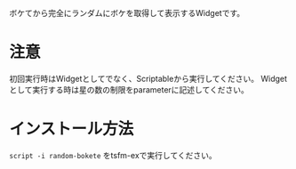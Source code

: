 ボケてから完全にランダムにボケを取得して表示するWidgetです。

# 注意
初回実行時はWidgetとしてでなく、Scriptableから実行してください。
Widgetとして実行する時は星の数の制限をparameterに記述してください。

# インストール方法
`script -i random-bokete`
をtsfm-exで実行してください。
